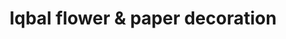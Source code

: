---
title: "Iqbal flower & paper decoration"
url: /karachi/iqbal-flower-and-paper-decoration/
shop: interior decoration
---